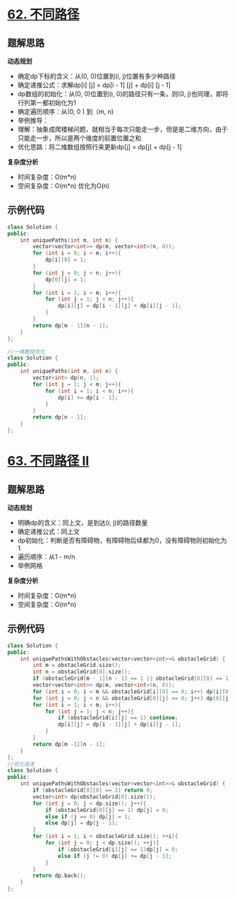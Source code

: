 # [62. 不同路径 ](https://leetcode.cn/problems/unique-paths/)

## 题解思路

**动态规划**

- 确定dp下标的含义：从(0, 0)位置到(i, j)位置有多少种路径
- 确定递推公式：求解dp[i] [j] = dp[i - 1] [j]  + dp[i] [j - 1]
- dp数组的初始化：从(0, 0)位置到(i, 0)的路径只有一条，则(0, j)也同理，即将行列第一都初始化为1
- 确定遍历顺序：从(0, 0 ) 到（m, n)
- 举例推导：
- 理解：抽象成爬楼梯问题，就相当于每次只能走一步，但是是二维方向，由于只能走一步，所以是两个维度的前置位置之和
- 优化思路：将二维数组按照行来更新dp[j] = dp[j] + dp[j - 1]

**复杂度分析**

- 时间复杂度：O(m*n)
- 空间复杂度：O(m*n) 优化为O(n)

## 示例代码

```C++
class Solution {
public:
    int uniquePaths(int m, int n) {
        vector<vector<int>> dp(m, vector<int>(n, 0));
        for (int i = 0; i < m; i++){
            dp[i][0] = 1;
        }
        for (int j = 0; j < n; j++){
            dp[0][j] = 1;
        }
        for (int i = 1; i < m; i++){
            for (int j = 1; j < n; j++){
                dp[i][j] = dp[i - 1][j] + dp[i][j - 1];
            }
        }
        return dp[m - 1][n - 1];
    }
};

//一维数组优化
class Solution {
public:
    int uniquePaths(int m, int n) {
        vector<int> dp(n, 1);
        for (int j = 1; j < m; j++){
            for (int i = 1; i < n; i++){
                dp[i] += dp[i - 1];
            }
        }
        return dp[n - 1];
    }
};
```

# [63. 不同路径 II ](https://leetcode.cn/problems/unique-paths-ii/)

## 题解思路

**动态规划**

- 明确dp的含义：同上文，是到达(i, j)的路径数量
- 确定递推公式：同上文
- dp初始化：判断是否有障碍物，有障碍物后续都为0，没有障碍物则初始化为 1
- 遍历顺序：从1 - m/n
- 举例网格

**复杂度分析**

- 时间复杂度：O(m*n)
- 空间复杂度：O(m*n)

## 示例代码

```C++
class Solution {
public:
    int uniquePathsWithObstacles(vector<vector<int>>& obstacleGrid) {
        int m = obstacleGrid.size();
        int n = obstacleGrid[0].size();
        if (obstacleGrid[m - 1][n - 1] == 1 || obstacleGrid[0][0] == 1)return 0;
        vector<vector<int>> dp(m, vector<int>(n, 0));
        for (int i = 0; i < m && obstacleGrid[i][0] == 0; i++) dp[i][0] = 1;
        for (int j = 0; j < n && obstacleGrid[0][j] == 0; j++) dp[0][j] = 1;
        for (int i = 1; i < m; i++){
            for (int j = 1; j < n; j++){
                if (obstacleGrid[i][j] == 1) continue;
                dp[i][j] = dp[i - 1][j] + dp[i][j - 1];
            }
        }
        return dp[m -1][n - 1];
    }
};
//优化版本
class Solution {
public:
    int uniquePathsWithObstacles(vector<vector<int>>& obstacleGrid) {
        if (obstacleGrid[0][0] == 1) return 0;
        vector<int> dp(obstacleGrid[0].size());
        for (int j = 0; j < dp.size(); j++){
            if (obstacleGrid[0][j] == 1) dp[j] = 0;
            else if (j == 0) dp[j] = 1;
            else dp[j] = dp[j - 1];
        }
        for (int i = 1; i < obstacleGrid.size(); ++i){
            for (int j = 0; j < dp.size(); ++j){
                if (obstacleGrid[i][j] == 1)dp[j] = 0;
                else if (j != 0) dp[j] += dp[j - 1]; 
            }
        }
        return dp.back();
    }
};
```

